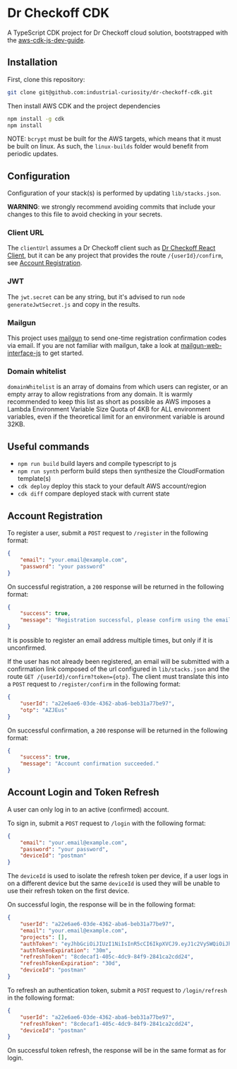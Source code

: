 # Dr Checkoff CDK

A TypeScript CDK project for Dr Checkoff cloud solution, bootstrapped with the
[aws-cdk-js-dev-guide](https://github.com/therightstuff/aws-cdk-js-dev-guide).

## Installation

First, clone this repository:

```bash
git clone git@github.com:industrial-curiosity/dr-checkoff-cdk.git
```

Then install AWS CDK and the project dependencies

```bash
npm install -g cdk
npm install
```

NOTE: `bcrypt` must be built for the AWS targets, which means that it must be
built on linux. As such, the `linux-builds` folder would benefit from periodic
updates.

## Configuration

Configuration of your stack(s) is performed by updating `lib/stacks.json`.

**WARNING**: we strongly recommend avoiding commits that include your changes
to this file to avoid checking in your secrets.

### Client URL

The `clientUrl` assumes a Dr Checkoff client such as
[Dr Checkoff React Client](https://github.com/industrial-curiosity/dr-checkoff-react),
but it can be any project that provides the route `/{userId}/confirm`, see
[Account Registration](#account-registration).

### JWT

The `jwt.secret` can be any string, but it's advised to run
`node generateJwtSecret.js` and copy in the results.

### Mailgun

This project uses [mailgun](https://mailgun.com) to send one-time registration
confirmation codes via email. If you are not familiar with mailgun, take a look
at [mailgun-web-interface-js](http://htmlpreview.github.io/?https://github.com/therightstuff/mailgun-web-interface-js/blob/master/dist/index.html)
to get started.

### Domain whitelist

`domainWhitelist` is an array of domains from which users can register, or an
empty array to allow registrations from any domain. It is warmly recommended to
keep this list as short as possible as AWS imposes a Lambda Environment
Variable Size Quota of 4KB for ALL environment variables, even if the
theoretical limit for an environment variable is around 32KB.

## Useful commands

- `npm run build`   build layers and compile typescript to js
- `npm run synth`   perform build steps then synthesize the CloudFormation
                    template(s)
- `cdk deploy`      deploy this stack to your default AWS account/region
- `cdk diff`        compare deployed stack with current state

## Account Registration

To register a user, submit a `POST` request to `/register` in the following
format:

```json
{
    "email": "your.email@example.com",
    "password": "your password"
}
```

On successful registration, a `200` response will be returned in the following
format:

```json
{
    "success": true,
    "message": "Registration successful, please confirm using the emailed link in order to activate your account."
}
```

It is possible to register an email address multiple times, but only if it is
unconfirmed.

If the user has not already been registered, an email will be submitted with a
confirmation link composed of the url configured in `lib/stacks.json` and the
route `GET /{userId}/confirm?token={otp}`. The client must translate this into a
`POST` request to `/register/confirm` in the following format:

```json
{
    "userId": "a22e6ae6-03de-4362-aba6-beb31a77be97",
    "otp": "AZJEus"
}
```

On successful confirmation, a `200` response will be returned in the following
format:

```json
{
    "success": true,
    "message": "Account confirmation succeeded."
}
```

## Account Login and Token Refresh

A user can only log in to an active (confirmed) account.

To sign in, submit a `POST` request to `/login` with the following format:

```json
{
    "email": "your.email@example.com",
    "password": "your password",
    "deviceId": "postman"
}
```

The `deviceId` is used to isolate the refresh token per device, if a user logs
in on a different device but the same `deviceId` is used they will be unable to
use their refresh token on the first device.

On successful login, the response will be in the following format:

```json
{
    "userId": "a22e6ae6-03de-4362-aba6-beb31a77be97",
    "email": "your.email@example.com",
    "projects": [],
    "authToken": "eyJhbGciOiJIUzI1NiIsInR5cCI6IkpXVCJ9.eyJ1c2VySWQiOiJhMjJlNmFlNi0wM2RlLTQzNjItYWJhNi1iZWIzMWE3N2JlOTciLCJlbWFpbCI6ImZpc2hlci5hZGFtLm9ubGluZUBnbWFpbC5jb20iLCJwcm9qZWN0cyI6W10sImRldmljZUlkIjoicG9zdG1hbiIsImlhdCI6MTYxMzMxMjQxNCwiZXhwIjoxNjEzMzE0MjE0fQ.eTEj6hc-edGCaFcdMqknPZaSEf5WSLs06h0z9jonrLo",
    "authTokenExpiration": "30m",
    "refreshToken": "8cdecaf1-405c-4dc9-84f9-2841ca2cdd24",
    "refreshTokenExpiration": "30d",
    "deviceId": "postman"
}
```

To refresh an authentication token, submit a `POST` request to `/login/refresh`
in the following format:

```json
{
    "userId": "a22e6ae6-03de-4362-aba6-beb31a77be97",
    "refreshToken": "8cdecaf1-405c-4dc9-84f9-2841ca2cdd24",
    "deviceId": "postman"
}
```

On successful token refresh, the response will be in the same format as for
login.
